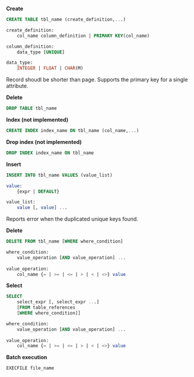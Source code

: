 **Create**

```sql
CREATE TABLE tbl_name (create_definition,...)

create_definition:
    col_name column_definition | PRIMARY KEY(col_name)

column_definition:
    data_type [UNIQUE]

data_type:
    INTEGER | FLOAT | CHAR(M)
```

Record shoudl be shorter than page. Supports the primary key for a single attribute.

**Delete**

```sql
DROP TABLE tbl_name
```

**Index (not implemented)**

```sql
CREATE INDEX index_name ON tbl_name (col_name,...)
```

**Drop index (not implemented)**

```sql
DROP INDEX index_name ON tbl_name        
```

**Insert**

```sql
INSERT INTO tbl_name VALUES (value_list)

value:
    {expr | DEFAULT}

value_list:
    value [, value] ...
```

Reports error when the duplicated unique keys found.

**Delete**

```sql
DELETE FROM tbl_name [WHERE where_condition]

where_condition:
    value_operation [AND value_operation] ...
    
value_operation:
    col_name {= | >= | <= | > | < | <>} value
```

**Select**

```sql
SELECT
    select_expr [, select_expr ...]
    [FROM table_references
    [WHERE where_condition]]

where_condition:
    value_operation [AND value_operation] ...
    
value_operation:
    col_name {= | >= | <= | > | < | <>} value
```

**Batch execution**

```sql
EXECFILE file_name
```
